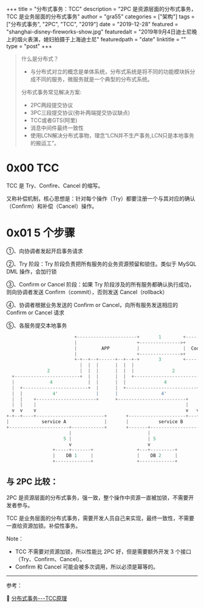 +++
title = "分布式事务：TCC"
description = "2PC 是资源层面的分布式事务，TCC 是业务层面的分布式事务"
author = "gra55"
categories = ["架构"]
tags = ["分布式事务", "2PC", "TCC", "2019"]
date = "2019-12-28"
featured = "shanghai-disney-fireworks-show.jpg"
featuredalt = "2019年9月4日迪士尼晚上的烟火表演，媳妇拍摄于上海迪士尼"
featuredpath = "date"
linktitle = ""
type = "post"
+++

> 什么是分布式？
> 
> + 与分布式对立的概念是单体系统，分布式系统是将不同的功能模块拆分成不同的服务，微服务就是一个典型的分布式系统。
>
> 分布式事务常见解决方案:
> 
> + 2PC两段提交协议
> + 3PC三段提交协议(弥补两端提交协议缺点)
> + TCC或者GTS(阿里)
> + 消息中间件最终一致性
> + 使用LCN解决分布式事物，理念“LCN并不生产事务,LCN只是本地事务的搬运工”。

# 0x00 TCC

TCC 是 Try、Confire、Cancel 的缩写。

又称补偿机制，核心思想是：针对每个操作（Try）都要注册一个与其对应的确认（Confirm）和补偿（Cancel）操作。

# 0x01 5 个步骤

①、向协调者发起开启事务请求

②、Try 阶段：Try 阶段负责把所有服务的业务资源预留和锁住。类似于 MySQL DML 操作，会加行锁

③、Confirm or Cancel 阶段：如果 Try 阶段涉及的所有服务都确认执行成功，则向协调者发送 Confirm（commit），否则发送 Cancel（rollback）

④、协调者根据业务发送的 Confirm or Cancel，向所有服务发送相应的 Confirm or Cancel 请求

⑤、各服务提交本地事务


```python
                         +----------------------+       1        +------------------------+
                         |                      +--------------->+                        |
                         |         APP          |                |  Coordination service  |
                         |                      +--------------->+                        |
                         +-+--+--+------+--+--+-+       3        +------------------------+
                           |  |  |      |  |  |
               2           |  |  |      |  |  |              2
  +------------------------+  |  |      |  |  +--------------------------+
  |             4             |  |      |  |              4              |
  |  +------------------------+  |      |  +--------------------------+  |
  |  |           4'              |      |                4'           |  |
  |  |    +----------------------+      +-------------------------+   |  |
  |  |    |                                                       |   |  |
  v  v    v                                                       v   v  v
+-+--+----+-------------------------+       +---------------------+---+--+-+
|            service A              |       |           service B          |
+----------------------+------------+       +-------+----------------------+
                       |                            |
                     5 |                            | 5
                       v                            v
                 +-----+-------+                +---+---------+
                 |    DB 1     |                |    DB 2     |
                 +-------------+                +-------------+
```

## 与 2PC 比较：

2PC 是资源层面的分布式事务，强一致，整个操作中资源一直被加锁，不需要开发者参与。

TCC 是业务层面的分布式事务，需要开发人员自己来实现，最终一致性，不需要一直给资源加锁。补偿性事务。

Note：
+ TCC 不需要对资源加锁，所以性能比 2PC 好，但是需要额外开发 3 个接口（Try、Confirm、Cancel）。
+ Confirm 和 Cancel 可能会被多次调用，所以必须是幂等的。

---
参考：

:pushpin: [分布式事务---TCC原理](https://www.cnblogs.com/qdhxhz/p/11172585.html)
